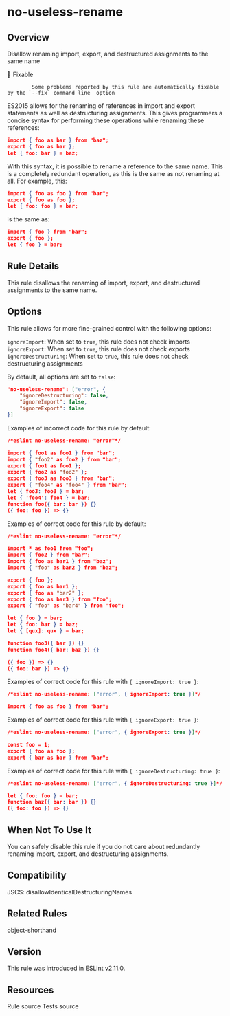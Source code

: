 
# no-useless-rename
## Overview
Disallow renaming import, export, and destructured assignments to the same name


🔧 Fixable

            Some problems reported by this rule are automatically fixable by the `--fix` command line  option
        


ES2015 allows for the renaming of references in import and export statements as well as destructuring assignments. This gives programmers a concise syntax for performing these operations while renaming these references:

```json
import { foo as bar } from "baz";
export { foo as bar };
let { foo: bar } = baz;
```
With this syntax, it is possible to rename a reference to the same name. This is a completely redundant operation, as this is the same as not renaming at all. For example, this:

```json
import { foo as foo } from "bar";
export { foo as foo };
let { foo: foo } = bar;
```
is the same as:

```json
import { foo } from "bar";
export { foo };
let { foo } = bar;
```
## Rule Details
This rule disallows the renaming of import, export, and destructured assignments to the same name.
## Options
This rule allows for more fine-grained control with the following options:

`ignoreImport`: When set to `true`, this rule does not check imports
`ignoreExport`: When set to `true`, this rule does not check exports
`ignoreDestructuring`: When set to `true`, this rule does not check destructuring assignments

By default, all options are set to `false`:

```json
"no-useless-rename": ["error", {
    "ignoreDestructuring": false,
    "ignoreImport": false,
    "ignoreExport": false
}]
```
Examples of incorrect code for this rule by default:


```json
/*eslint no-useless-rename: "error"*/

import { foo1 as foo1 } from "bar";
import { "foo2" as foo2 } from "bar";
export { foo1 as foo1 };
export { foo2 as "foo2" };
export { foo3 as foo3 } from "bar";
export { "foo4" as "foo4" } from "bar";
let { foo3: foo3 } = bar;
let { 'foo4': foo4 } = bar;
function foo({ bar: bar }) {}
({ foo: foo }) => {}
```
Examples of correct code for this rule by default:


```json
/*eslint no-useless-rename: "error"*/

import * as foo1 from "foo";
import { foo2 } from "bar";
import { foo as bar1 } from "baz";
import { "foo" as bar2 } from "baz";

export { foo };
export { foo as bar1 };
export { foo as "bar2" };
export { foo as bar3 } from "foo";
export { "foo" as "bar4" } from "foo";

let { foo } = bar;
let { foo: bar } = baz;
let { [qux]: qux } = bar;

function foo3({ bar }) {}
function foo4({ bar: baz }) {}

({ foo }) => {}
({ foo: bar }) => {}
```
Examples of correct code for this rule with `{ ignoreImport: true }`:


```json
/*eslint no-useless-rename: ["error", { ignoreImport: true }]*/

import { foo as foo } from "bar";
```
Examples of correct code for this rule with `{ ignoreExport: true }`:


```json
/*eslint no-useless-rename: ["error", { ignoreExport: true }]*/

const foo = 1;
export { foo as foo };
export { bar as bar } from "bar";
```
Examples of correct code for this rule with `{ ignoreDestructuring: true }`:


```json
/*eslint no-useless-rename: ["error", { ignoreDestructuring: true }]*/

let { foo: foo } = bar;
function baz({ bar: bar }) {}
({ foo: foo }) => {}
```
## When Not To Use It
You can safely disable this rule if you do not care about redundantly renaming import, export, and destructuring assignments.
## Compatibility

JSCS: disallowIdenticalDestructuringNames 

## Related Rules


object-shorthand 


## Version
This rule was introduced in ESLint v2.11.0.
## Resources

Rule source 
Tests source 

